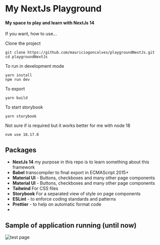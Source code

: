 # My NextJs Playground 

#### My space to play and learn with NextJs 14

If you want, how to use...

Clone the project
```
git clone https://github.com/mauriciogoncalves/playgroundNextJs.git  
cd playgroundNextJs
```

To run in development mode 
```
yarn install
npm run dev  
``` 

To export
``` 
yarn build
```
To start storybook 
```
yarn storybook
```

Not sure if is required but it works better for me with node 18
```
nvm use 18.17.0
```

## Packages
- **NextJs 14** my purpose in this repo is to learn something about this framework
- **Babel** transcompiler to final export in ECMAScript 2015+
- **Material UI** - Buttons, checkboxes and many other page components
- **Material UI** - Buttons, checkboxes and many other page components
- **Tailwind** For CSS files
- **Storybook** For a separated view of style on page components 
- **ESLint** - to enforce coding standards and patterns
- **Prettier** - to help on automatic format code
- 

## Sample of application running (until now) 
![test page](https://raw.githubusercontent.com/mauriciogoncalves/playgroundNextJs/main/public/images/sample.gif)
